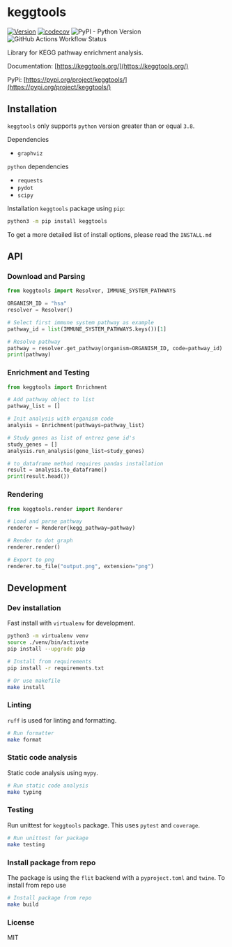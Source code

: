 # keggtools

[![Version](https://img.shields.io/pypi/v/keggtools)](https://pypi.org/project/keggtools/)
[![codecov](https://codecov.io/gh/harryhaller001/keggtools/graph/badge.svg?token=3VBDIALBLK)](https://codecov.io/gh/harryhaller001/keggtools)
![PyPI - Python Version](https://img.shields.io/pypi/pyversions/keggtools)
![GitHub Actions Workflow Status](https://img.shields.io/github/actions/workflow/status/harryhaller001/keggtools/testing.yml)


Library for KEGG pathway enrichment analysis.

Documentation: [https://keggtools.org/](https://keggtools.org/)

PyPi: [https://pypi.org/project/keggtools/](https://pypi.org/project/keggtools/)


## Installation

`keggtools` only supports `python` version greater than or equal `3.8`.

Dependencies

* `graphviz`

`python` dependencies

* `requests`
* `pydot`
* `scipy`


Installation `keggtools` package using `pip`:

```bash
python3 -m pip install keggtools
```

To get a more detailed list of install options, please read the `INSTALL.md`

## API

### Download and Parsing


```python
from keggtools import Resolver, IMMUNE_SYSTEM_PATHWAYS

ORGANISM_ID = "hsa"
resolver = Resolver()

# Select first immune system pathway as example
pathway_id = list(IMMUNE_SYSTEM_PATHWAYS.keys())[1]

# Resolve pathway
pathway = resolver.get_pathway(organism=ORGANISM_ID, code=pathway_id)
print(pathway)
```


### Enrichment and Testing

```python
from keggtools import Enrichment

# Add pathway object to list
pathway_list = []

# Init analysis with organism code
analysis = Enrichment(pathways=pathway_list)

# Study genes as list of entrez gene id's
study_genes = []
analysis.run_analysis(gene_list=study_genes)

# to_dataframe method requires pandas installation
result = analysis.to_dataframe()
print(result.head())
```

### Rendering

```python
from keggtools.render import Renderer

# Load and parse pathway
renderer = Renderer(kegg_pathway=pathway)

# Render to dot graph
renderer.render()

# Export to png
renderer.to_file("output.png", extension="png")
```

## Development

### Dev installation

Fast install with `virtualenv` for development.

```bash
python3 -m virtualenv venv
source ./venv/bin/activate
pip install --upgrade pip

# Install from requirements
pip install -r requirements.txt

# Or use makefile
make install
```



### Linting

`ruff` is used for linting and formatting.

```bash
# Run formatter
make format
```

### Static code analysis

Static code analysis using `mypy`.

```bash
# Run static code analysis
make typing
```

### Testing

Run unittest for `keggtools` package. This uses `pytest` and `coverage`.

```bash
# Run unittest for package
make testing
```

### Install package from repo

The package is using the `flit` backend with a `pyproject.toml` and `twine`. To install from repo use

```bash
# Install package from repo
make build
```


### License

MIT
